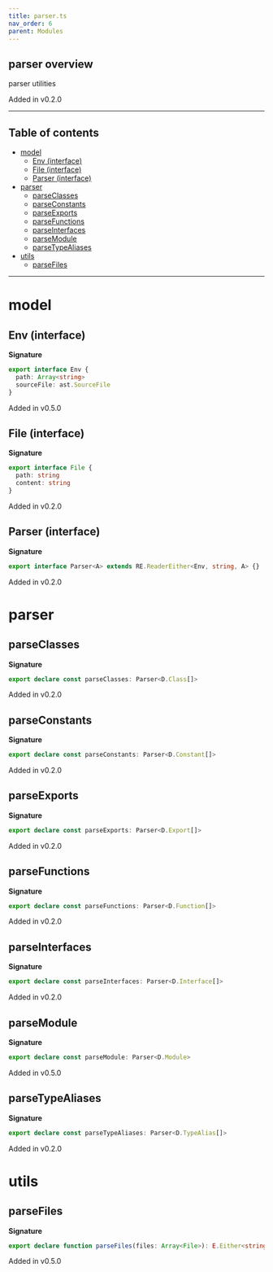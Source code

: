 ```yaml
---
title: parser.ts
nav_order: 6
parent: Modules
---
```


## parser overview

parser utilities

Added in v0.2.0

---

<h2 class="text-delta">Table of contents</h2>

- [model](#model)
  - [Env (interface)](#env-interface)
  - [File (interface)](#file-interface)
  - [Parser (interface)](#parser-interface)
- [parser](#parser)
  - [parseClasses](#parseclasses)
  - [parseConstants](#parseconstants)
  - [parseExports](#parseexports)
  - [parseFunctions](#parsefunctions)
  - [parseInterfaces](#parseinterfaces)
  - [parseModule](#parsemodule)
  - [parseTypeAliases](#parsetypealiases)
- [utils](#utils)
  - [parseFiles](#parsefiles)

---

# model

## Env (interface)

**Signature**

```ts
export interface Env {
  path: Array<string>
  sourceFile: ast.SourceFile
}
```

Added in v0.5.0

## File (interface)

**Signature**

```ts
export interface File {
  path: string
  content: string
}
```

Added in v0.2.0

## Parser (interface)

**Signature**

```ts
export interface Parser<A> extends RE.ReaderEither<Env, string, A> {}
```

Added in v0.2.0

# parser

## parseClasses

**Signature**

```ts
export declare const parseClasses: Parser<D.Class[]>
```

Added in v0.2.0

## parseConstants

**Signature**

```ts
export declare const parseConstants: Parser<D.Constant[]>
```

Added in v0.2.0

## parseExports

**Signature**

```ts
export declare const parseExports: Parser<D.Export[]>
```

Added in v0.2.0

## parseFunctions

**Signature**

```ts
export declare const parseFunctions: Parser<D.Function[]>
```

Added in v0.2.0

## parseInterfaces

**Signature**

```ts
export declare const parseInterfaces: Parser<D.Interface[]>
```

Added in v0.2.0

## parseModule

**Signature**

```ts
export declare const parseModule: Parser<D.Module>
```

Added in v0.5.0

## parseTypeAliases

**Signature**

```ts
export declare const parseTypeAliases: Parser<D.TypeAlias[]>
```

Added in v0.2.0

# utils

## parseFiles

**Signature**

```ts
export declare function parseFiles(files: Array<File>): E.Either<string, Array<D.Module>>
```

Added in v0.5.0
